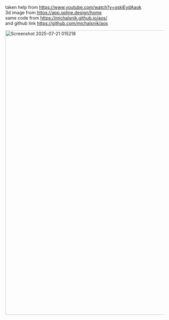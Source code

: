 taken help from https://www.youtube.com/watch?v=oskiEydAaok <br>
3d image from https://app.spline.design/home  <br>
same code from https://michalsnik.github.io/aos/  <br>
and github link https://github.com/michalsnik/aos <br>

<img width="1919" height="906" alt="Screenshot 2025-07-21 015218" src="https://github.com/user-attachments/assets/082e47cc-7347-4e2f-82f1-e6ee02296fe2" />
